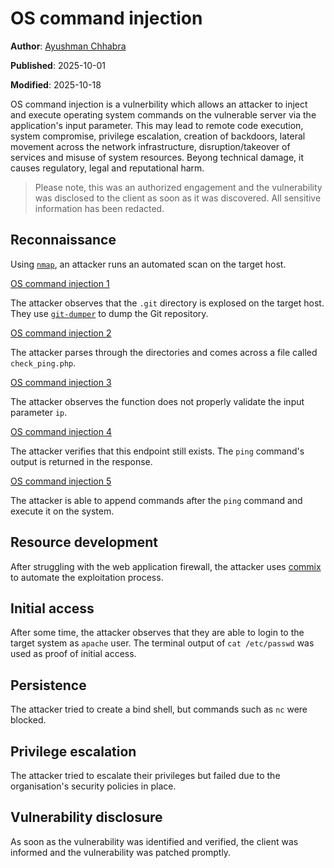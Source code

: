 # OS command injection

**Author**: [Ayushman Chhabra](/#/author/Ayushman%20Chhabra)

**Published**: 2025-10-01

**Modified**: 2025-10-18

OS command injection is a vulnerbility which allows an attacker to inject and execute operating system commands on the vulnerable server via the application's input parameter. This may lead to remote code execution, system compromise, privilege escalation, creation of backdoors, lateral movement across the network infrastructure, disruption/takeover of services and misuse of system resources. Beyong technical damage, it causes regulatory, legal and reputational harm.

> Please note, this was an authorized engagement and the vulnerability was disclosed to the client as soon as it was discovered. All sensitive information has been redacted.

## Reconnaissance

Using [`nmap`](https://nmap.org/), an attacker runs an automated scan on the target host.

[OS command injection 1](./content/2025-10-1_1.jpeg)

The attacker observes that the `.git` directory is explosed on the target host. They use [`git-dumper`](https://github.com/arthaud/git-dumper) to dump the Git repository.

[OS command injection 2](./content/2025-10-1_2.jpeg)

The attacker parses through the directories and comes across a file called `check_ping.php`.

[OS command injection 3](./content/2025-10-1_3.jpeg)

The attacker observes the function does not properly validate the input parameter `ip`.

[OS command injection 4](./content/2025-10-1_4.jpeg)

The attacker verifies that this endpoint still exists. The `ping` command's output is returned in the response.

[OS command injection 5](./content/2025-10-1_5.jpeg)

The attacker is able to append commands after the `ping` command and execute it on the system.

## Resource development

After struggling with the web application firewall, the attacker uses [commix](https://github.com/commixproject/commix) to automate the exploitation process.

## Initial access

After some time, the attacker observes that they are able to login to the target system as `apache` user. The terminal output of `cat /etc/passwd` was used as proof of initial access.

## Persistence

The attacker tried to create a bind shell, but commands such as `nc` were blocked.

## Privilege escalation

The attacker tried to escalate their privileges but failed due to the organisation's security policies in place.

## Vulnerability disclosure

As soon as the vulnerability was identified and verified, the client was informed and the vulnerability was patched promptly.
